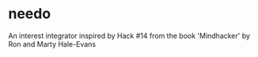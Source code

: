 # needo
An interest integrator inspired by Hack #14 from the book 'Mindhacker' by Ron and Marty Hale-Evans